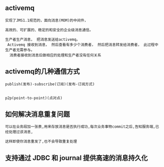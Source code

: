 

## activemq

    实现了JMS1.1规范的，面向消息(MOM)的中间件，
    
    高效的、可扩展的、稳定的和安全的企业级消息通信。
    
    生产者生产消息， 把消息发送给activemq。
     Activemq 接收到消息， 然后查看有多少个消费者， 然后把消息转发给消费者， 此过程中生产者无需参与。
      消费者接收到消息后做相应的处理和生产者没有任何关系
      
## activemq的几种通信方式

    publish(发布)-subscribe(订阅)(发布-订阅方式)
    
    
    p2p(point-to-point)(点对点)
    
    
## 如何解决消息重复问题

    可以在业务段加一张表,用来存放消息是否执行成功,每次业务事物commit之后,告知服务端,已经处理过该消息,
    
    这样即使你消息重发了,也不会导致重复处理
    
    
    
## 支持通过 JDBC 和 journal 提供高速的消息持久化

    